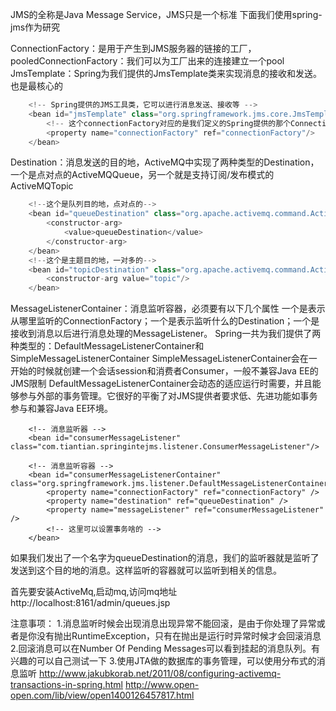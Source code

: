 JMS的全称是Java Message Service，JMS只是一个标准
下面我们使用spring-jms作为研究

ConnectionFactory：是用于产生到JMS服务器的链接的工厂，
pooledConnectionFactory：我们可以为工厂出来的连接建立一个pool
JmsTemplate：Spring为我们提供的JmsTemplate类来实现消息的接收和发送。也是最核心的
```java
	<!-- Spring提供的JMS工具类，它可以进行消息发送、接收等 -->  
	<bean id="jmsTemplate" class="org.springframework.jms.core.JmsTemplate">  
	    <!-- 这个connectionFactory对应的是我们定义的Spring提供的那个ConnectionFactory对象 -->  
	    <property name="connectionFactory" ref="connectionFactory"/>  
	</bean>  
```
Destination：消息发送的目的地，ActiveMQ中实现了两种类型的Destination，一个是点对点的ActiveMQQueue，另一个就是支持订阅/发布模式的ActiveMQTopic
```java
	<!--这个是队列目的地，点对点的-->  
	<bean id="queueDestination" class="org.apache.activemq.command.ActiveMQQueue">  
	    <constructor-arg>  
	        <value>queueDestination</value>  
	    </constructor-arg>  
	</bean>  
	<!--这个是主题目的地，一对多的-->  
	<bean id="topicDestination" class="org.apache.activemq.command.ActiveMQTopic">  
	    <constructor-arg value="topic"/>  
	</bean> 
```
MessageListenerContainer：消息监听容器，必须要有以下几个属性
	一个是表示从哪里监听的ConnectionFactory；一个是表示监听什么的Destination；一个是接收到消息以后进行消息处理的MessageListener。
	Spring一共为我们提供了两种类型的：DefaultMessageListenerContainer和SimpleMessageListenerContainer
		SimpleMessageListenerContainer会在一开始的时候就创建一个会话session和消费者Consumer，一般不兼容Java EE的JMS限制
		DefaultMessageListenerContainer会动态的适应运行时需要，并且能够参与外部的事务管理。它很好的平衡了对JMS提供者要求低、先进功能如事务参与和兼容Java EE环境。
```	
	<!-- 消息监听器 -->  
	<bean id="consumerMessageListener" class="com.tiantian.springintejms.listener.ConsumerMessageListener"/>      
	
	<!-- 消息监听容器 -->  
	<bean id="consumerMessageListenerContainer" class="org.springframework.jms.listener.DefaultMessageListenerContainer">  
	    <property name="connectionFactory" ref="connectionFactory" />  
	    <property name="destination" ref="queueDestination" />  
	    <property name="messageListener" ref="consumerMessageListener" />  
	    <!-- 这里可以设置事务啥的 -->  
	</bean>  
```
如果我们发出了一个名字为queueDestination的消息，我们的监听器就是监听了发送到这个目的地的消息。这样监听的容器就可以监听到相关的信息。


首先要安装ActiveMq,启动mq,访问mq地址
http://localhost:8161/admin/queues.jsp


注意事项：
1.消息监听时候会出现消息出现异常不能回滚，是由于你处理了异常或者是你没有抛出RuntimeException，只有在抛出是运行时异常时候才会回滚消息
2.回滚消息可以在Number Of Pending Messages可以看到挂起的消息队列。有兴趣的可以自己测试一下
3.使用JTA做的数据库的事务管理，可以使用分布式的消息监听
http://www.jakubkorab.net/2011/08/configuring-activemq-transactions-in-spring.html
http://www.open-open.com/lib/view/open1400126457817.html


